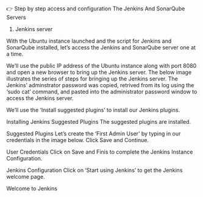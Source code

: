 👉 Step by step access and configuration The Jenkins And SonarQube Servers

1. Jenkins server


With the Ubuntu instance launched and the script for Jenkins and SonarQube installed, let’s access the Jenkins and SonarQube server one at a time.

We’ll use the public IP address of the Ubuntu instance along with port 8080 and open a new browser to bring up the Jenkins server. The below image illustrates the series of steps for bringing up the Jenkins server. The Jenkins’ adminstrator password was copied, retrived from its log using the ‘sudo cat’ command, and pasted into the administrator password window to access the Jenkins server.


We’ll use the ‘Install suggested plugins’ to install our Jenkins plugins.


Installing Jenkins Suggested Plugins
The suggested plugins are installed.


Suggested Plugins
Let’s create the ‘First Admin User’ by typing in our credentials in the image below. Click Save and Continue.


User Credentials
Click on Save and Finis to complete the Jenkins Instance Configuration.


Jenkins Configuration
Click on ‘Start using Jenkins’ to get the Jenkins welcome page.



Welcome to Jenkins